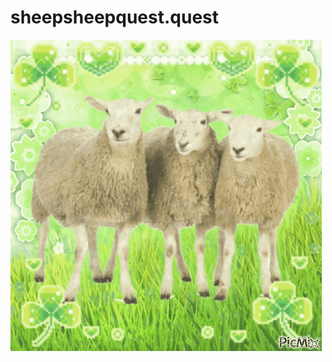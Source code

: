 # sheepsheepquest.quest
<picture>
    <source srcset="sheeppicmix1.gif" 
    media="(prefers-reduced-motion: no-preference)">
     <img src="sheeppicmix1.png" 
    alt="Cute sheeps" />
  </picture>